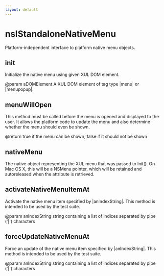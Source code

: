 ```yaml
---
layout: default
---
```


# nsIStandaloneNativeMenu #

Platform-independent interface to platform native menu objects.


## init ##

Initialize the native menu using given XUL DOM element.

@param aDOMElement A XUL DOM element of tag type |menu| or |menupopup|.


## menuWillOpen ##

This method must be called before the menu is opened and displayed to the
user. It allows the platform code to update the menu and also determine
whether the menu should even be shown.

@return true if the menu can be shown, false if it should not be shown


## nativeMenu ##

The native object representing the XUL menu that was passed to Init(). On
Mac OS X, this will be a NSMenu pointer, which will be retained and
autoreleased when the attribute is retrieved.


## activateNativeMenuItemAt ##

Activate the native menu item specified by |anIndexString|. This method
is intended to be used by the test suite.

@param anIndexString string containing a list of indices separated by
       pipe ('|') characters


## forceUpdateNativeMenuAt ##

Force an update of the native menu item specified by |anIndexString|. This
method is intended to be used by the test suite.

@param anIndexString string containing a list of indices separated by
       pipe ('|') characters

